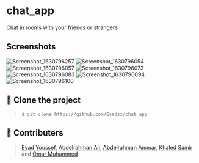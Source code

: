 # chat_app

Chat in rooms with your friends or strangers

## Screenshots

![Screenshot_1630796257](https://user-images.githubusercontent.com/66397595/132109889-06647efc-ec0e-4de8-b4a7-68ac27c6ea5a.png)
![Screenshot_1630796054](https://user-images.githubusercontent.com/66397595/132109863-96326228-6b96-4df3-af2f-628e28a27242.png)
![Screenshot_1630796057](https://user-images.githubusercontent.com/66397595/132109865-2e05fabe-5072-4d1d-939e-46e804df2345.png)
![Screenshot_1630796073](https://user-images.githubusercontent.com/66397595/132109866-4631a74b-06a9-48cc-a4b4-9592b1b2768a.png)
![Screenshot_1630796083](https://user-images.githubusercontent.com/66397595/132109867-1f11b173-1eaf-4d92-86d2-ecba7192a04e.png)
![Screenshot_1630796094](https://user-images.githubusercontent.com/66397595/132109868-d93d4a9c-6f24-4cef-931e-2f026dc25490.png)
![Screenshot_1630796100](https://user-images.githubusercontent.com/66397595/132109869-1c55b096-3667-45d4-af3b-d429d6366800.png)

## :dart: ​Clone the project

> `$ git clone https://github.com/Eyadzz/chat_app`

## :busts_in_silhouette:  Contributers

> [Eyad Youssef](https://github.com/Eyadzz), [Abdelrahman Ali](https://github.com/abdelrahmanali6), [Abdelrahman Ammar](https://github.com/Abdelrhman-ammar), [Khaled Samir](https://github.com/khaledsamirr) and [Omar Muhammed](https://github.com/OmarMohamed256)

